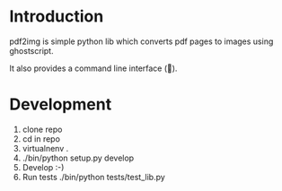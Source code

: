 Introduction
============

pdf2img is simple python lib which converts pdf pages to images using ghostscript.

It also provides a command line interface (:construction:).


Development
===========
1. clone repo
2. cd in repo
3. virtualnenv .
4. ./bin/python setup.py develop
5. Develop :-)
6. Run tests ./bin/python tests/test_lib.py
